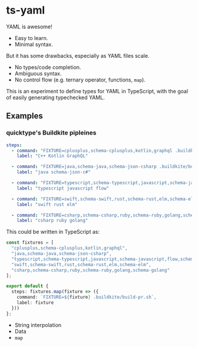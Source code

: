# ts-yaml

YAML is awesome!

* Easy to learn.
* Minimal syntax.

But it has some drawbacks, especially as YAML files scale.

* No types/code completion.
* Ambiguous syntax.
* No control flow (e.g. ternary operator, functions, `map`).

This is an experiment to define types for YAML in TypeScript, with the goal of easily generating typechecked YAML.

## Examples

### quicktype's Buildkite pipleines

```yaml
steps:
  - command: "FIXTURE=cplusplus,schema-cplusplus,kotlin,graphql .buildkite/build-pr.sh"
    label: "C++ Kotlin GraphQL"

  - command: "FIXTURE=java,schema-java,schema-json-csharp .buildkite/build-pr.sh"
    label: "java schema-json-c#"

  - command: "FIXTURE=typescript,schema-typescript,javascript,schema-javascript,flow,schema-flow,json-ts-csharp .buildkite/build-pr.sh"
    label: "typescript javascript flow"

  - command: "FIXTURE=swift,schema-swift,rust,schema-rust,elm,schema-elm .buildkite/build-pr.sh"
    label: "swift rust elm"

  - command: "FIXTURE=csharp,schema-csharp,ruby,schema-ruby,golang,schema-golang .buildkite/build-pr.sh"
    label: "csharp ruby golang"
```

This could be written in TypeScript as:

```typescript
const fixtures = [
  "cplusplus,schema-cplusplus,kotlin,graphql",
  "java,schema-java,schema-json-csharp",
  "typescript,schema-typescript,javascript,schema-javascript,flow,schema-flow,json-ts-csharp",
  "swift,schema-swift,rust,schema-rust,elm,schema-elm",
  "csharp,schema-csharp,ruby,schema-ruby,golang,schema-golang"
];

export default {
  steps: fixtures.map(fixture => ({
    command: `FIXTURE=${fixture} .buildkite/build-pr.sh`,
    label: fixture
  }))
};
```

* String interpolation
* Data
* `map`
